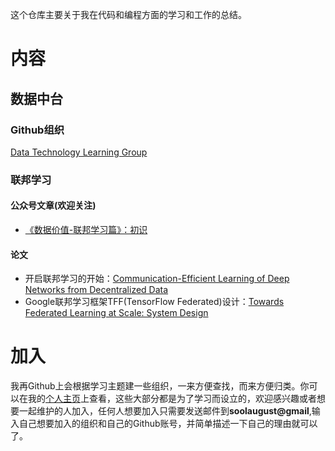这个仓库主要关于我在代码和编程方面的学习和工作的总结。

# 内容

## 数据中台

### Github组织

[Data Technology Learning Group](https://github.com/data-technology-learning-group)

### 联邦学习

#### 公众号文章(欢迎关注)

* [《数据价值-联邦学习篇》：初识](https://mp.weixin.qq.com/s?__biz=Mzg4MTIwMTkxNQ==&mid=2247483826&idx=1&sn=a960ae255c89acb4da9d0a20cff0494f&chksm=cf68c626f81f4f30fd2ae07b690e4a47e285742ebdbd58fc764422ead1a9b7f7bcbda35f88b7&scene=126&sessionid=1584078320&key=69ea9b9548bd5827b5f7f092703bcd6d2ca6e13f07ac9c7c87bb640e145de670a6e837e003a52bc4d72ba36acc57ca878f3b3939b5a1e48b8b456c74410cb453cc06231b54d7d45ab62d3999ebce62ca&ascene=1&uin=NTkyMjg4NQ%3D%3D&devicetype=Windows+10&version=62080079&lang=zh_CN&exportkey=AaG4ed14oXjrCW%2BuBDlBtHw%3D&pass_ticket=rEafHBKmH0rswXoQJSytpaTooB4yYI2ROKiMEFdOqug%3D)

#### 论文

* 开启联邦学习的开始：[Communication-Efficient Learning of Deep Networks from Decentralized Data](https://arxiv.org/abs/1602.05629)
* Google联邦学习框架TFF(TensorFlow Federated)设计：[Towards Federated Learning at Scale: System Design](https://arxiv.org/abs/1902.01046)

# 加入

我再Github上会根据学习主题建一些组织，一来方便查找，而来方便归类。你可以在我的[个人主页](https://github.com/soolaugust)上查看，这些大部分都是为了学习而设立的，欢迎感兴趣或者想要一起维护的人加入，任何人想要加入只需要发送邮件到**soolaugust@gmail**,输入自己想要加入的组织和自己的Github账号，并简单描述一下自己的理由就可以了。
